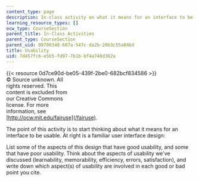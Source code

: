 ```yaml
---
content_type: page
description: In-class activity on what it means for an interface to be usable.
learning_resource_types: []
ocw_type: CourseSection
parent_title: In-Class Activities
parent_type: CourseSection
parent_uid: 09700340-607a-547c-da2b-20b3c55a84bd
title: Usability
uid: 7d457fc6-e5b5-fd97-7b1b-bf4a748d362a
---
```


{{< resource 0d7ce90d-be05-439f-2be0-682bcf834586 >}}  
© Source unknown. All  
rights reserved. This  
content is excluded from  
our Creative Commons  
license. For more  
information, see  
[http://ocw.mit.edu/fairuse](/fairuse).

The point of this activity is to start thinking about what it means for an interface to be usable. At right is a familiar user interface design:

List some of the aspects of this design that have good usability, and some that have poor usability. Think about the aspects of usability we've discussed (learnability, memorability, efficiency, errors, satisfaction), and write down which aspect(s) of usability are involved in each good or bad point you cite.